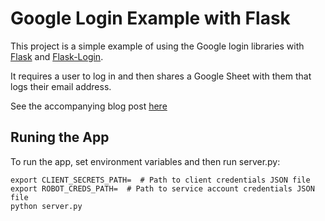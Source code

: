 # Google Login Example with Flask

This project is a simple example of using the Google login libraries with [Flask][1] and [Flask-Login][2].

It requires a user to log in and then shares a Google Sheet with them that logs their email address.

See the accompanying blog post [here][3]

## Runing the App

To run the app, set environment variables and then run server.py:

```
export CLIENT_SECRETS_PATH=  # Path to client credentials JSON file
export ROBOT_CREDS_PATH=  # Path to service account credentials JSON file
python server.py
```


[1]:http://flask.pocoo.org/
[2]:https://flask-login.readthedocs.io/en/latest/
[3]:https://pcarleton.github.io/2017/3/27/google-sign-in.html